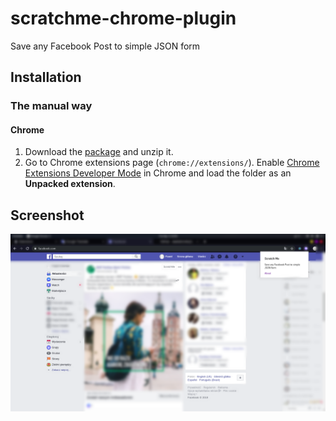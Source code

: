 # scratchme-chrome-plugin
Save any Facebook Post to simple JSON form

## Installation

### The manual way

#### Chrome
1. Download the [package](https://github.com/bravelab/scratchme-chrome-plugin/archive/master.zip) and unzip it.
2. Go to Chrome extensions page (`chrome://extensions/`). Enable [Chrome Extensions Developer Mode](https://developer.chrome.com/extensions/faq#faq-dev-01) in Chrome and load the folder as an **Unpacked extension**.

## Screenshot
![Screenshot](./img/screenshot-home.png)